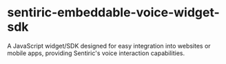 # sentiric-embeddable-voice-widget-sdk
A JavaScript widget/SDK designed for easy integration into websites or mobile apps, providing Sentiric's voice interaction capabilities.
